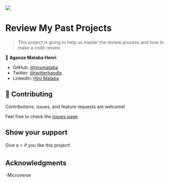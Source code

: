 ![](https://img.shields.io/badge/Microverse-blueviolet)

# Review My Past Projects

> This project is going to help us master the review process and how to make a code review  


👤 **Aganze Mataba Henri**

- GitHub: [@hiromataba](https://github.com/hiromataba)
- Twitter: [@twitterhandle](https://twitter.com/MatabaHiro)
- LinkedIn: [Hiro Mataba](https://www.linkedin.com/in/hiro-mataba-1bb910209/)

## 🤝 Contributing

Contributions, issues, and feature requests are welcome!

Feel free to check the [issues page](https://github.com/hiromataba/Trials-Review/issues).

## Show your support

Give a ⭐️ if you like this project!

## Acknowledgments

-Microverse

